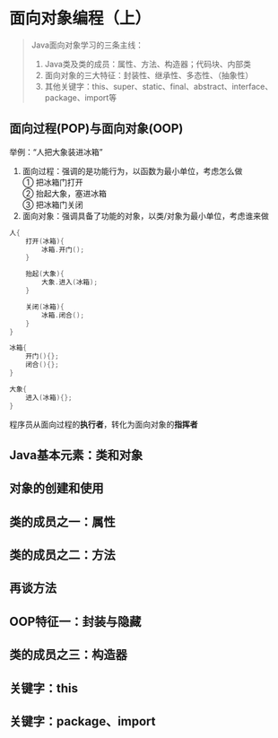 # 面向对象编程（上）

> Java面向对象学习的三条主线：  
> 1. Java类及类的成员：属性、方法、构造器；代码块、内部类  
> 2. 面向对象的三大特征：封装性、继承性、多态性、（抽象性）  
> 3. 其他关键字：this、super、static、final、abstract、interface、package、import等  

## 面向过程(POP)与面向对象(OOP)
举例：“人把大象装进冰箱”  
1. 面向过程：强调的是功能行为，以函数为最小单位，考虑怎么做  
① 把冰箱门打开  
② 抬起大象，塞进冰箱  
③ 把冰箱门关闭  
2. 面向对象：强调具备了功能的对象，以类/对象为最小单位，考虑谁来做  
```java
人{
    打开(冰箱){
        冰箱.开门();
    }

    抬起(大象){
        大象.进入(冰箱);
    }

    关闭(冰箱){
        冰箱.闭合();
    }
}

冰箱{
    开门(){};
    闭合(){};
}

大象{
    进入(冰箱){};
}
```
程序员从面向过程的**执行者**，转化为面向对象的**指挥者**

## Java基本元素：类和对象

## 对象的创建和使用

## 类的成员之一：属性

## 类的成员之二：方法

## 再谈方法

## OOP特征一：封装与隐藏

## 类的成员之三：构造器

## 关键字：this

## 关键字：package、import